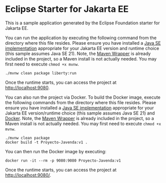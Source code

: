 # Eclipse Starter for Jakarta EE
This is a sample application generated by the Eclipse Foundation starter for Jakarta EE.

You can run the application by executing the following command from the directory where this file resides. 
Please ensure you have installed a [Java SE implementation](https://adoptium.net) appropriate for your 
Jakarta EE version and runtime choice (this sample assumes Java SE 21). Note, 
the [Maven Wrapper](https://maven.apache.org/wrapper/) is already included in the project, so a Maven install 
is not actually needed. You may first need to execute `chmod +x mvnw`.

```
./mvnw clean package liberty:run
```

Once the runtime starts, you can access the project at [http://localhost:9080](http://localhost:9080).

You can also run the project via Docker. To build the Docker image, execute the following commands from the 
directory where this file resides. Please ensure you have installed 
a [Java SE implementation](https://adoptium.net) appropriate for your Jakarta EE version/runtime 
choice (this sample assumes Java SE 21) and 
[Docker](https://docs.docker.com/get-docker/). Note, 
the [Maven Wrapper](https://maven.apache.org/wrapper/) is already included in the project, so a Maven install 
is not actually needed. You may first need to execute `chmod +x mvnw`.

```
./mvnw clean package
docker build -t Proyecto-Javenda:v1 .
```

You can then run the Docker image by executing:

```
docker run -it --rm -p 9080:9080 Proyecto-Javenda:v1
```

Once the runtime starts, you can access the project at [http://localhost:9080/](http://localhost:9080/).
